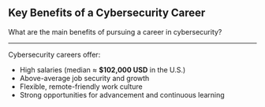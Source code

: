 ## Key Benefits of a Cybersecurity Career

What are the main benefits of pursuing a career in cybersecurity?

---

Cybersecurity careers offer:

* High salaries (median ≈ **$102,000 USD** in the U.S.)
* Above-average job security and growth
* Flexible, remote-friendly work culture
* Strong opportunities for advancement and continuous learning

